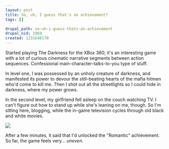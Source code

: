 ```yaml
--- 
layout: post
title: So, uh, I guess that's an achievement?
tags: []

drupal_path: so-uh-i-guess-thats-an-achievement
drupal_nid: 1969
created: 1231648170
---
```

Started playing The Darkness for the XBox 360; it's an interesting game with a lot of curious cinematic narrative segments between action sequences. Confessional main-character-talks-to-you type of stuff.

In level one, I was possessed by an unholy creature of darkness, and manifested its power to devour the still-beating hearts of the mafia hitmen who'd come to kill me. Then I shot out all the streetlights so I could hide in darkness, where my power grows.

In the second level, my girlfriend fell asleep on the couch watching TV. I can't figure out how to stand up while she's leaning on me, though. So I'm sitting here, blogging, while the in-game television cycles through old black and white movies.

![](/files/achievementlogo.jpg)

After a few minutes, it said that I'd unlocked the "Romantic" achievement. So far, the game feels very... <em>uneven.</em>
